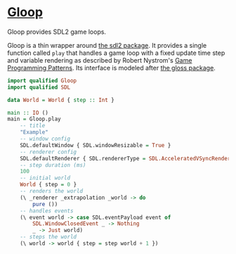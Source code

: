 # [Gloop][]

Gloop provides SDL2 game loops.

Gloop is a thin wrapper around [the sdl2 package][]. It provides a single
function called `play` that handles a game loop with a fixed update time step
and variable rendering as described by Robert Nystrom's [Game Programming
Patterns][]. Its interface is modeled after [the gloss package][].

``` haskell
import qualified Gloop
import qualified SDL

data World = World { step :: Int }

main :: IO ()
main = Gloop.play
    -- title
    "Example"
    -- window config
    SDL.defaultWindow { SDL.windowResizable = True }
    -- renderer config
    SDL.defaultRenderer { SDL.rendererType = SDL.AcceleratedVSyncRenderer }
    -- step duration (ms)
    100
    -- initial world
    World { step = 0 }
    -- renders the world
    (\ _renderer _extrapolation _world -> do
        pure ())
    -- handles events
    (\ event world -> case SDL.eventPayload event of
        SDL.WindowClosedEvent _ -> Nothing
        _ -> Just world)
    -- steps the world
    (\ world -> world { step = step world + 1 })
```

[Gloop]: https://github.com/tfausak/gloop
[the sdl2 package]: https://www.stackage.org/package/sdl2
[Game Programming Patterns]: http://gameprogrammingpatterns.com
[the gloss package]: https://hackage.haskell.org/package/gloss
